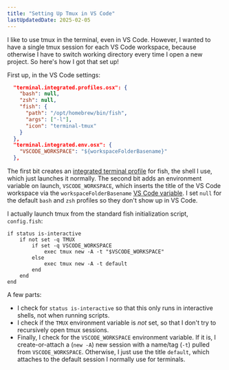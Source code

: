 ```yaml
---
title: "Setting Up Tmux in VS Code"
lastUpdatedDate: 2025-02-05
---
```


I like to use tmux in the terminal, even in VS Code.
However, I wanted to have a single tmux session for each VS Code workspace, because otherwise I have to switch working directory every time I open a new project.
So here's how I got that set up!

First up, in the VS Code settings:

```json
  "terminal.integrated.profiles.osx": {
    "bash": null,
    "zsh": null,
    "fish": {
      "path": "/opt/homebrew/bin/fish",
      "args": ["-l"],
      "icon": "terminal-tmux"
    }
  },
  "terminal.integrated.env.osx": {
    "VSCODE_WORKSPACE": "${workspaceFolderBasename}"
  },
```

The first bit creates an [integrated terminal profile](https://code.visualstudio.com/docs/terminal/profiles) for fish, the shell I use, which just launches it normally.
The second bit adds an environment variable on launch, `VSCODE_WORKSPACE`, which inserts the title of the VS Code workspace via the `workspaceFolderBasename` [VS Code variable](https://code.visualstudio.com/docs/editor/variables-reference).
I set `null` for the default `bash` and `zsh` profiles so they don't show up in VS Code.

I actually launch tmux from the standard fish initialization script, `config.fish`:

```fish
if status is-interactive
    if not set -q TMUX
        if set -q VSCODE_WORKSPACE
            exec tmux new -A -t "$VSCODE_WORKSPACE"
        else
            exec tmux new -A -t default
        end
    end
end
```

A few parts:

- I check for `status is-interactive` so that this only runs in interactive shells, not when running scripts.
- I check if the `TMUX` environment variable is *not* set, so that I don't try to recursively open tmux sessions.
- Finally, I check for the `VSCODE_WORKSPACE` environment variable. If it is, I create-or-attach a (`new -A`) new session with a name/tag (`-t`) pulled from `VSCODE_WORKSPACE`. Otherwise, I just use the title `default`, which attaches to the default session I normally use for terminals.